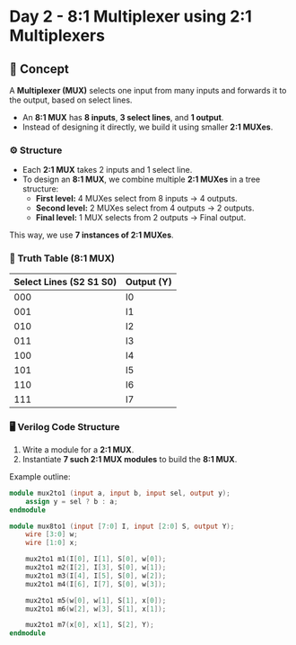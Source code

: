 # Day 2 - 8:1 Multiplexer using 2:1 Multiplexers

## 📘 Concept
A **Multiplexer (MUX)** selects one input from many inputs and forwards it to the output, based on select lines.  
- An **8:1 MUX** has **8 inputs**, **3 select lines**, and **1 output**.  
- Instead of designing it directly, we build it using smaller **2:1 MUXes**.  

### ⚙️ Structure
- Each **2:1 MUX** takes 2 inputs and 1 select line.  
- To design an **8:1 MUX**, we combine multiple **2:1 MUXes** in a tree structure:  
  - **First level:** 4 MUXes select from 8 inputs → 4 outputs.  
  - **Second level:** 2 MUXes select from 4 outputs → 2 outputs.  
  - **Final level:** 1 MUX selects from 2 outputs → Final output.  

This way, we use **7 instances of 2:1 MUXes**.

### 📝 Truth Table (8:1 MUX)
| Select Lines (S2 S1 S0) | Output (Y) |
|--------------------------|------------|
| 000 | I0 |
| 001 | I1 |
| 010 | I2 |
| 011 | I3 |
| 100 | I4 |
| 101 | I5 |
| 110 | I6 |
| 111 | I7 |

### 🖥️ Verilog Code Structure
1. Write a module for a **2:1 MUX**.  
2. Instantiate **7 such 2:1 MUX modules** to build the **8:1 MUX**.  

Example outline:
```verilog
module mux2to1 (input a, input b, input sel, output y);
    assign y = sel ? b : a;
endmodule

module mux8to1 (input [7:0] I, input [2:0] S, output Y);
    wire [3:0] w;
    wire [1:0] x;

    mux2to1 m1(I[0], I[1], S[0], w[0]);
    mux2to1 m2(I[2], I[3], S[0], w[1]);
    mux2to1 m3(I[4], I[5], S[0], w[2]);
    mux2to1 m4(I[6], I[7], S[0], w[3]);

    mux2to1 m5(w[0], w[1], S[1], x[0]);
    mux2to1 m6(w[2], w[3], S[1], x[1]);

    mux2to1 m7(x[0], x[1], S[2], Y);
endmodule
